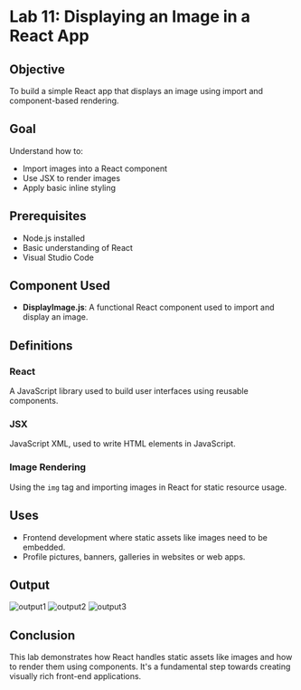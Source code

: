 # Lab 11: Displaying an Image in a React App

## Objective
To build a simple React app that displays an image using import and component-based rendering.

## Goal
Understand how to:
- Import images into a React component
- Use JSX to render images
- Apply basic inline styling

## Prerequisites
- Node.js installed
- Basic understanding of React
- Visual Studio Code

## Component Used
- **DisplayImage.js**: A functional React component used to import and display an image.

## Definitions

### React
A JavaScript library used to build user interfaces using reusable components.

### JSX
JavaScript XML, used to write HTML elements in JavaScript.

### Image Rendering
Using the `img` tag and importing images in React for static resource usage.

## Uses
- Frontend development where static assets like images need to be embedded.
- Profile pictures, banners, galleries in websites or web apps.

## Output
![output1](https://github.com/user-attachments/assets/9db703c7-d6d1-41b1-af33-2df764f23eae)
![output2](https://github.com/user-attachments/assets/1cfc3569-acad-4b05-ace8-767582089ce9)
![output3](https://github.com/user-attachments/assets/85c47412-0af6-4c2c-a70f-664267983cc3)

## Conclusion
This lab demonstrates how React handles static assets like images and how to render them using components. It's a fundamental step towards creating visually rich front-end applications.

